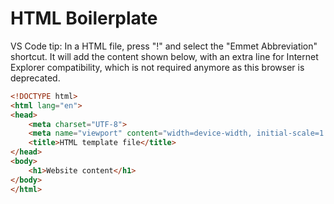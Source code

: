 # HTML Boilerplate

VS Code tip: In a HTML file, press "!" and select the "Emmet Abbreviation" shortcut. It will add the content shown below, with an extra line for Internet Explorer compatibility, which is not required anymore as this browser is deprecated. 

```html
<!DOCTYPE html>
<html lang="en">
<head>
    <meta charset="UTF-8">
    <meta name="viewport" content="width=device-width, initial-scale=1.0">
    <title>HTML template file</title>
</head>
<body>
    <h1>Website content</h1>
</body>
</html>
```

